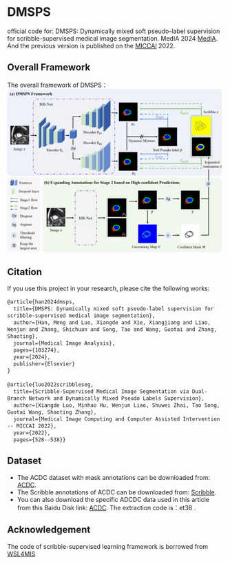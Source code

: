 # DMSPS
official code for: DMSPS: Dynamically mixed soft pseudo-label supervision for scribble-supervised medical image segmentation. MedIA 2024 [MedIA](https://www.sciencedirect.com/science/article/pii/S1361841524001993?dgcid=author).
And the previous version is published on the [MICCAI](https://link.springer.com/chapter/10.1007/978-3-031-16431-6_50) 2022.

## Overall Framework
The overall framework of DMSPS：
![overall](https://github.com/HiLab-git/DMSPS/blob/master/imgs/framework.png)

## Citation
If you use this project in your research, please cite the following works:
```
@article{han2024dmsps,
  title={DMSPS: Dynamically mixed soft pseudo-label supervision for scribble-supervised medical image segmentation},
  author={Han, Meng and Luo, Xiangde and Xie, Xiangjiang and Liao, Wenjun and Zhang, Shichuan and Song, Tao and Wang, Guotai and Zhang, Shaoting},
  journal={Medical Image Analysis},
  pages={103274},
  year={2024},
  publisher={Elsevier}
}

@article{luo2022scribbleseg,
  title={Scribble-Supervised Medical Image Segmentation via Dual-Branch Network and Dynamically Mixed Pseudo Labels Supervision},
  author={Xiangde Luo, Minhao Hu, Wenjun Liao, Shuwei Zhai, Tao Song, Guotai Wang, Shaoting Zhang},
  journal={Medical Image Computing and Computer Assisted Intervention -- MICCAI 2022},
  year={2022},
  pages={528--538}}
```
## Dataset
* The ACDC dataset with mask annotations can be downloaded from: [ACDC](https://www.creatis.insa-lyon.fr/Challenge/acdc/databases.html).
* The Scribble annotations of ACDC can be downloaded from: [Scribble](https://gvalvano.github.io/wss-multiscale-adversarial-attention-gates/data).
* You can also download the specific ADCDC data used in this article from this Baidu Disk link: [ACDC](https://pan.baidu.com/s/1Wqcw_qFNezplzdewQMHXsg). The extraction code is：et38 .



## Acknowledgement
The code of scribble-supervised learning framework is borrowed from [WSL4MIS](https://github.com/HiLab-git/WSL4MIS)